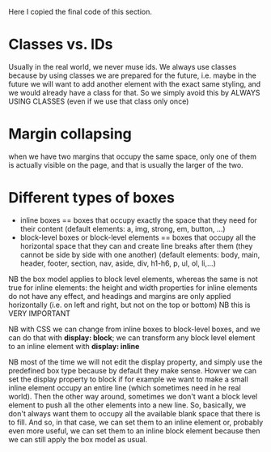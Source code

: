 Here I copied the final code of this section.

# Classes vs. IDs
Usually in the real world, we never muse ids. We always use classes because by using classes we are prepared for the future, i.e. maybe in the future we will want to add another element with the exact same styling, and we would already have a class for that. So we simply avoid this by ALWAYS USING CLASSES (even if we use that class only once)

# Margin collapsing
when we have two margins that occupy the same space, only one of them is actually visible on the page, and that is usually the larger of the two.

# Different types of boxes
- inline boxes == boxes that occupy exactly the space that they need for their content (default elements: a, img, strong, em, button, ...)
- block-level boxes or block-level elements == boxes that occupy all the horizontal space that they can and create line breaks after them (they cannot be side by side with one another) (default elements: body, main, header, footer, section, nav, aside, div, h1-h6, p, ul, ol, li,...)

NB the box model applies to block level elements, whereas the same is not true for inline elements: the height and width properties for inline elements do not have any effect, and headings and margins are only applied horizontally (i.e. on left and right, but not on the top or bottom) NB this is VERY IMPORTANT

NB with CSS we can change from inline boxes to block-level boxes, and we can do that with **display: block**; we can transform any block level element to an inline element with **display: inline**

NB most of the time we will not edit the display property, and simply use the predefined box type because by default they make sense. Howver we can set the display property to block if for example we want to make a small inline element occupy an entire line (which sometimes need in he real world). Then the other way around, sometimes we don't want a block level element to push all the other elements into a new line. So, basically, we don't always want them to occupy all the available blank space that there is to fill. And so, in that case, we can set them to an inline element or, probably even more useful, we can set them to an inline block element because then we can still apply the box model as usual.